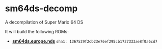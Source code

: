 # sm64ds-decomp
A decompilation of Super Mario 64 DS

It will build the following ROMs:

* [**sm64ds.europe.nds**](https://datomatic.no-intro.org/index.php?page=show_record&s=28&n=0022) `sha1: 1367529f2cb23e76ef295cb1727333ae8f0a6cd7 `
